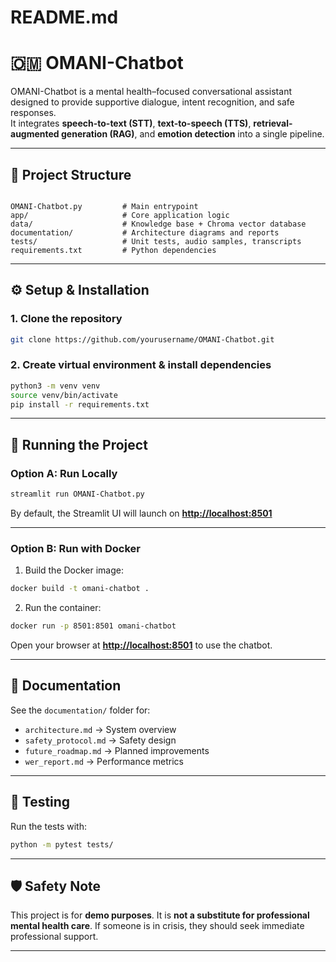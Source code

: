 # README.md

# 🇴🇲 OMANI-Chatbot

OMANI-Chatbot is a mental health–focused conversational assistant designed to provide supportive dialogue, intent recognition, and safe responses.  
It integrates **speech-to-text (STT)**, **text-to-speech (TTS)**, **retrieval-augmented generation (RAG)**, and **emotion detection** into a single pipeline.

---

## 📂 Project Structure
```

OMANI-Chatbot.py         # Main entrypoint
app/                     # Core application logic
data/                    # Knowledge base + Chroma vector database
documentation/           # Architecture diagrams and reports
tests/                   # Unit tests, audio samples, transcripts
requirements.txt         # Python dependencies

````

---

## ⚙️ Setup & Installation

### 1. Clone the repository
```bash
git clone https://github.com/yourusername/OMANI-Chatbot.git
````

### 2. Create virtual environment & install dependencies

```bash
python3 -m venv venv
source venv/bin/activate
pip install -r requirements.txt
```

---

## 🚀 Running the Project

### Option A: Run Locally

```bash
streamlit run OMANI-Chatbot.py
```

By default, the Streamlit UI will launch on **[http://localhost:8501](http://localhost:8501)**

---

### Option B: Run with Docker

1. Build the Docker image:

```bash
docker build -t omani-chatbot .
```

2. Run the container:

```bash
docker run -p 8501:8501 omani-chatbot
```

Open your browser at **[http://localhost:8501](http://localhost:8501)** to use the chatbot.

---

## 📖 Documentation

See the `documentation/` folder for:

* `architecture.md` → System overview
* `safety_protocol.md` → Safety design
* `future_roadmap.md` → Planned improvements
* `wer_report.md` → Performance metrics

---

## 🧪 Testing

Run the tests with:

```bash
python -m pytest tests/
```

---

## 🛡️ Safety Note

This project is for **demo purposes**.
It is **not a substitute for professional mental health care**. If someone is in crisis, they should seek immediate professional support.

---
